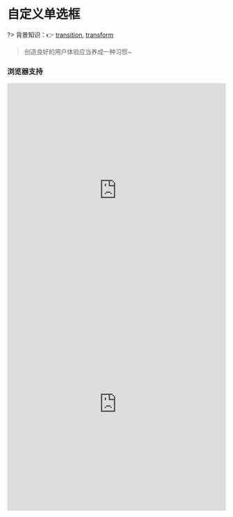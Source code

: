 # 自定义单选框

?> 背景知识：:point_right: [transition](https://developer.mozilla.org/zh-CN/docs/Web/CSS/transition), [transform](https://developer.mozilla.org/zh-CN/docs/Web/CSS/transform)

<vuep template="#custom-radio"></vuep>

<script v-pre type="text/x-template" id="custom-radio">
<style>
  main {
    width: 100%;
    padding: 60px 0;
    display: flex;
    justify-content: space-around;
    align-items: center;
    flex-wrap: wrap;
    user-select: none;
    font: 14px / 1 Helvetica, sans-serif;
  }
  input[type="radio"]{
    position: absolute;
    clip: rect(0, 0, 0, 0);
  }
  input[type="radio"] + label{
    cursor: pointer;
    position: relative;
    line-height: 12px;
    user-select: none;
  }
  input[type="radio"] + label:not(:nth-of-type(6)){
    margin-top: 29px;
    margin-bottom: 29px;
  }
  input[type="radio"]:disabled + label{
    cursor: not-allowed;
    color: #999;
  }
  input[type="radio"] + label::before{
    content: "";
    display: inline-block;
    width: 10px; height: 10px;
    border-radius: 8px;
    vertical-align: top;
    margin-right: .2em;
    border: 1px solid #ccc;
    background-color: #fff;
    transition: border-color .2s ease-in-out, background-color .2s ease-in-out;
  }
  input[type="radio"]:not(:disabled) + label:hover::before{
    border-color: #ff8819;
  }
  input[type="radio"]:checked + label::before{
    border-color: #ff8819 !important;
    background-color: #ff8819;
  }
  input[type="radio"] + label::after{
    content: "";
    display: inline-block;
    width: 4px; height: 4px;
    background-color: #fff;
    border-radius: 4px;
    position: absolute;
    left: 4px; top: 50%;
    transform: translateY(-50%) scale(0);
    transition: transform .2s ease-in-out;
  }
  input[type="radio"]:checked + label::after{
    transform: translateY(-50%) scale(1);
    transition: transform .2s ease-in-out;
  }
  input[type="radio"]:disabled + label::before, input[type="radio"]:disabled.checked + label::before{
    background-color: #f2f2f2;
  }
  input[type="radio"]:disabled.checked + label::after{
    border-color: #ccc;
    background-color: #ccc;
    transform: translateY(-50%) scale(1);
  }
</style>
<template>
  <main>
    <input type="radio" id="radio0" name="radio">
    <label for="radio0">Vue</label>
    <input type="radio" id="radio1" name="radio" checked>
    <label for="radio1">React</label>
    <input type="radio" id="radio3" name="radio">
    <label for="radio3">Angular</label>
    <input type="radio" id="radio4" name="radio" disabled>
    <label for="radio4">禁用</label>
    <input type="radio" id="radio5" name="radio" disabled class="checked">
    <label for="radio5">选中禁用</label>
  </main>
</template>
<script>  
</script>
</script>

> 创造良好的用户体验应当养成一种习惯~

### 浏览器支持

<iframe src="https://caniuse.bitsofco.de/embed/index.html?feat=transforms2d&amp;periods=future_2,future_1,current,past_1,past_2,past_3&amp;accessible-colours=false" frameborder="0" width="100%" height="493px"></iframe>

<iframe src="https://caniuse.bitsofco.de/embed/index.html?feat=css-transitions&amp;periods=future_2,future_1,current,past_1,past_2,past_3&amp;accessible-colours=false" frameborder="0" width="100%" height="493px"></iframe>
